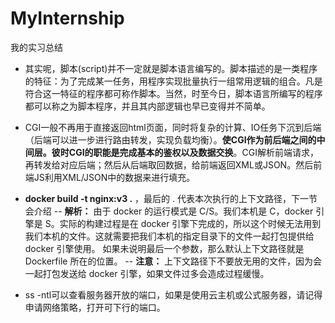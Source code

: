 # MyInternship
我的实习总结


- 其实呢，脚本(script)并不一定就是脚本语言编写的。脚本描述的是一类程序的特征：为了完成某一任务，用程序实现批量执行一组常用逻辑的组合。凡是符合这一特征的程序都可称作脚本。当然，时至今日，脚本语言所编写的程序都可以称之为脚本程序，并且其内部逻辑也早已变得并不简单。
- CGI一般不再用于直接返回html页面，同时将复杂的计算、IO任务下沉到后端（后端可以进一步进行路由转发，实现负载均衡）。**使CGI作为前后端之间的中间层。彼时CGI的职能是完成基本的鉴权以及数据交换**。CGI解析前端请求，再转发给对应后端；然后从后端取回数据，给前端返回XML或JSON。然后前端JS利用XML/JSON中的数据来进行填充。
- **docker build -t nginx:v3 .** ，最后的 . 代表本次执行的上下文路径，下一节会介绍
-- **解析：** 由于 docker 的运行模式是 C/S。我们本机是 C，docker 引擎是 S。实际的构建过程是在 docker 引擎下完成的，所以这个时候无法用到我们本机的文件。这就需要把我们本机的指定目录下的文件一起打包提供给 docker 引擎使用。
如果未说明最后一个参数，那么默认上下文路径就是 Dockerfile 所在的位置。
-- **注意：** 上下文路径下不要放无用的文件，因为会一起打包发送给 docker 引擎，如果文件过多会造成过程缓慢。

- ss -ntl可以查看服务器开放的端口，如果是使用云主机或公式服务器，请记得申请网络策略，打开可下行的端口。
